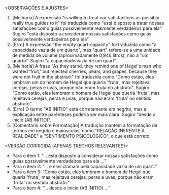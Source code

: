<OBSERVAÇÕES E AJUSTES>
1. [Melhoria] A expressão "is willing to treat our satisfactions as possibly really true guides to it" foi traduzida como "está disposto a tratar nossas satisfações como guias possivelmente realmente verdadeiros para ela". Sugiro "está disposto a considerar nossas satisfações como guias possivelmente verdadeiros para ela".
2. [Erro] A expressão "the empty quart-capacity" foi traduzida como "a capacidade vazia de um quarto", mas "quart" refere-se a uma unidade de medida de volume (aproximadamente 0,946 litros), não a "um quarto". Sugiro "a capacidade vazia de um quart".
3. [Melhoria] A frase "As they stand, they remind one of Hegel's man who wanted 'fruit,' but rejected cherries, pears, and grapes, because they were not fruit in the abstract" foi traduzida como "Como estão, eles lembram um do homem de Hegel que queria 'fruta', mas rejeitava cerejas, peras e uvas, porque não eram fruta no abstrato". Sugiro "Como estão, eles lembram o homem de Hegel que queria 'fruta', mas rejeitava cerejas, peras e uvas, porque não eram 'fruta' no sentido abstrato".
4. [Erro] O termo "AB INITIO" está corretamente em negrito, mas a explicação entre parênteses poderia ser mais clara. Sugiro "desde o início (AB INITIO)".
5. [Comentário sobre Formatação] A tradução mantém a formatação de termos em negrito e maiúsculas, como "RELAÇÃO INERENTE À REALIDADE" e "SENTIMENTO PSICOLÓGICO", o que está correto.

<VERSÃO CORRIGIDA (APENAS TRECHOS RELEVANTES)>
- Para o item 1: “... está disposto a considerar nossas satisfações como guias possivelmente verdadeiros para ela ...”
- Para o item 2: “... e eles clamam pela capacidade vazia de um quart.”
- Para o item 3: “Como estão, eles lembram o homem de Hegel que queria 'fruta', mas rejeitava cerejas, peras e uvas, porque não eram 'fruta' no sentido abstrato.”
- Para o item 4: “... desde o início (AB INITIO) ...”